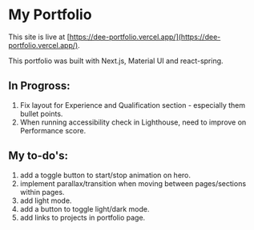 # My Portfolio

This site is live at [https://dee-portfolio.vercel.app/](https://dee-portfolio.vercel.app/).

This portfolio was built with Next.js, Material UI and react-spring.

## In Progross:
1. Fix layout for Experience and Qualification section - especially them bullet points.
2. When running accessibility check in Lighthouse, need to improve on Performance score.

## My to-do's:
1. add a toggle button to start/stop animation on hero.
2. implement parallax/transition when moving between pages/sections within pages.
3. add light mode.
4. add a button to toggle light/dark mode.
5. add links to projects in portfolio page.
